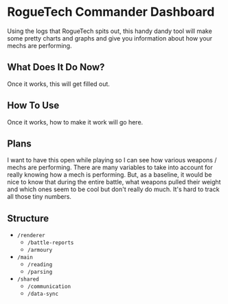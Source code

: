 # RogueTech Commander Dashboard

Using the logs that RogueTech spits out, this handy dandy tool will make some pretty charts and graphs and give you information about how your mechs are performing.

## What Does It Do Now?

Once it works, this will get filled out.

## How To Use

Once it works, how to make it work will go here.

## Plans

I want to have this open while playing so I can see how various weapons / mechs are performing. There are many variables to take into account for really knowing how a mech is performing. But, as a baseline, it would be nice to know that during the entire battle, what weapons pulled their weight and which ones seem to be cool but don't really do much. It's hard to track all those tiny numbers.

## Structure

- `/renderer`
  - `/battle-reports`
  - `/armoury`
- `/main`
  - `/reading`
  - `/parsing`
- `/shared`
  - `/communication`
  - `/data-sync`
